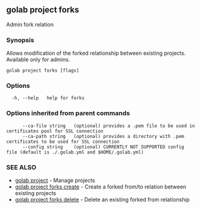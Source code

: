 ## golab project forks

Admin fork relation

### Synopsis


Allows modification of the forked relationship between existing projects. Available only for admins.

```
golab project forks [flags]
```

### Options

```
  -h, --help   help for forks
```

### Options inherited from parent commands

```
      --ca-file string   (optional) provides a .pem file to be used in certificates pool for SSL connection
      --ca-path string   (optional) provides a directory with .pem certificates to be used for SSL connection
      --config string    (optional) CURRENTLY NOT SUPPORTED config file (default is ./.golab.yml and $HOME/.golab.yml)
```

### SEE ALSO
* [golab project](golab_project.md)	 - Manage projects
* [golab project forks create](golab_project_forks_create.md)	 - Create a forked from/to relation between existing projects
* [golab project forks delete](golab_project_forks_delete.md)	 - Delete an existing forked from relationship

